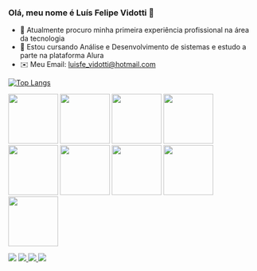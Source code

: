### Olá, meu nome é Luís Felipe Vidotti 👋

- 🔭 Atualmente procuro minha primeira experiência profissional na área da tecnologia
- 🌱 Estou cursando Análise e Desenvolvimento de sistemas e estudo a parte na plataforma Alura
- ✉️ Meu Email: luisfe_vidotti@hotmail.com

[![Top Langs](https://github-readme-stats.vercel.app/api/top-langs/?username=LuVidotti)](https://github.com/anuraghazra/github-readme-stats)

<img src="https://cdn.jsdelivr.net/gh/devicons/devicon/icons/java/java-original.svg" width="100px" heght="100px"/> <img src="https://cdn.jsdelivr.net/gh/devicons/devicon/icons/html5/html5-original-wordmark.svg" width="100px" heght="100px"/> <img src="https://cdn.jsdelivr.net/gh/devicons/devicon/icons/css3/css3-original-wordmark.svg" width="100px" heght="100px"/> 
            <img src="https://cdn.jsdelivr.net/gh/devicons/devicon/icons/javascript/javascript-original.svg" width="100px" heght="100px" />
           <img src="https://cdn.jsdelivr.net/gh/devicons/devicon/icons/c/c-original.svg" width="100px" heght="100px"/> <img src="https://cdn.jsdelivr.net/gh/devicons/devicon/icons/mysql/mysql-original-wordmark.svg" width="100px" heght="100px"/> <img src="https://cdn.jsdelivr.net/gh/devicons/devicon/icons/postgresql/postgresql-original-wordmark.svg" width="100px" heght="100px"/>
<img src="https://cdn.jsdelivr.net/gh/devicons/devicon@latest/icons/nodejs/nodejs-plain-wordmark.svg" width="100px" heght="100px"/>
<img src="https://cdn.jsdelivr.net/gh/devicons/devicon/icons/react/react-original.svg" width="100px" heght="100px"/>
          
          
<div>
  <a href="https://www.instagram.com/lu_vidottipigr/" target="_blank"><img src="https://img.shields.io/badge/-Instagram-%23E4405F?style=for-the-badge&logo=instagram&logoColor=white" target="_blank"></a>
  <a href="https://www.linkedin.com/in/lu%C3%ADs-felipe-vidotti-de-almeida-5061a3270/" target="_blank"><img src="https://img.shields.io/badge/LinkedIn-0077B5?style=for-the-badge&logo=linkedin&logoColor=white" target="_blank"/</a>
  <a href="mailto:luisfe_vidotti@hotmail.com" target="_blank"><img src="https://img.shields.io/badge/Microsoft_Outlook-0078D4?style=for-the-badge&logo=microsoft-outlook&logoColor=white" target="_blank"/</a>
  <a href="mailto:luisfelipealmeida66@gmail.com" target="_blank"><img src="https://img.shields.io/badge/Gmail-D14836?style=for-the-badge&logo=gmail&logoColor=white" target="_blank"/</a>         
</div>
          
                              
